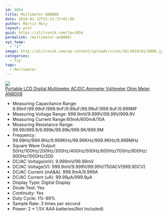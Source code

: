 ```yaml
---
id: 1054
title: Multimeter AN8008
date: 2019-01-12T15:13:37+01:00
author: Martin Maly
layout: post
guid: https://alitronik.com/?p=1054
permalink: /multimeter-an8008/
xyz_twap:
  - "1"
image: http://alitronik.com/wp-content/uploads/sites/18/2019/01/8008.jpg
categories:
  - Tip
tags:
  - Multimeter
---
```

<a href="http://s.click.aliexpress.com/e/brGmEJ7a" target="_parent"><img src="//ae01.alicdn.com/kf/HTB1DIXUKaSWBuNjSsrbq6y0mVXa2/Portable-LCD-Digital-Multimeter-AC-DC-Ammeter-Voltmeter-Ohm-Meter-Wire-Pen-font-b-AN8008-b.jpg_220x220.jpg" /><span style="display: block;">Portable LCD Digital Multimeter AC/DC Ammeter Voltmeter Ohm Meter AN8008</span></a>

  * <span data-spm-anchor-id="2114.10010108.1000023.i0.5a6b7b37V7BPdN">Measuring Capacitance Range: 9.99nF/99.99nF/999.9nF/9.99uF/99.99uF/999.9uF/9.999MF</span>
  * Measuring Voltage Range: 999.9mV/9.999V/99.99V/999.9V
  * Measuring Current Range:60mA/600mA/10A
  * Measuring Resistance Range: 99.99/999.9/9.999k/99.99k/999.9K/999.9M
  * Frequency: 99.99Hz/999.9Hz/9.999KHz/99.99KHz/999.9KHz/9.999MHz
  * Square Wave Output: 50Hz/100Hz/200Hz/300Hz/400Hz/500Hz/600Hz/700Hz/800Hz/ 900Hz/1000Hz/200
  * DC/AC Voltage(mV): 9.999mV/99.99mV
  * DC/AC Voltage(V): 999.9mV/9.999V/99.99V/750ACV(999.9DCV)
  * DC/AC Current (mA&A): 999.9mA/9.999A
  * DC/AC Current (uA): 99.99μA/999.9μA
  * Display Type: Digital Display
  * Diode Test: Yes
  * Continuity: Yes
  * Duty Cycle: 1%-99%
  * Sample Rate: 3 times per second
  * Power: 2 * 1.5V AAA batteries(Not Included)
